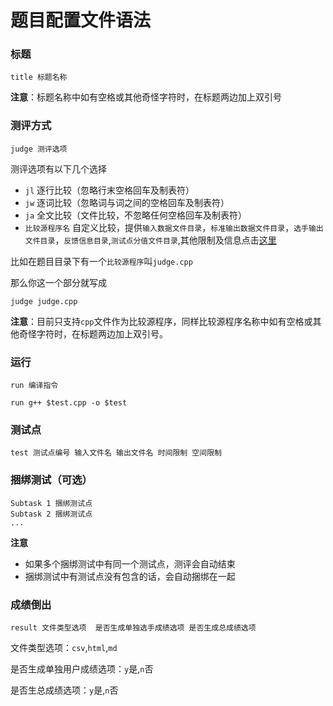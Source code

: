 # 题目配置文件语法

### 标题

```
title 标题名称
```
**注意**：标题名称中如有空格或其他奇怪字符时，在标题两边加上双引号

### 测评方式

```
judge 测评选项
```

测评选项有以下几个选择

* `jl` 逐行比较（忽略行末空格回车及制表符）
* `jw` 逐词比较（忽略词与词之间的空格回车及制表符）
* `ja` 全文比较（文件比较，不忽略任何空格回车及制表符）
* `比较源程序名` 自定义比较，提供`输入数据文件目录`，`标准输出数据文件目录`，`选手输出文件目录`，`反馈信息目录`,`测试点分值文件目录`,其他限制及信息点击[这里](https://github.com/lz2019hjh/judge_for_oi/blob/master/doc/special_judge_rule.md)

比如在题目目录下有一个`比较源程序`叫`judge.cpp`

那么你这一个部分就写成

```
judge judge.cpp
```

**注意**：目前只支持`cpp`文件作为比较源程序，同样比较源程序名称中如有空格或其他奇怪字符时，在标题两边加上双引号。

### 运行

```
run 编译指令
```

```
run g++ $test.cpp -o $test
```

<!-- 编译选项就是编译时的附加选项

* `-O2` O2优化
* `-std=c++11` c++11编译
* `-std=c++17` c++17编译
* ...

详细见[这里](https://www.cnblogs.com/weiyinfu/p/11048768.html) -->

### 测试点

```
test 测试点编号 输入文件名 输出文件名 时间限制 空间限制
```

### 捆绑测试（可选）

```
Subtask 1 捆绑测试点
Subtask 2 捆绑测试点
...
```

**注意**
* 如果多个捆绑测试中有同一个测试点，测评会自动结束
* 捆绑测试中有测试点没有包含的话，会自动捆绑在一起

### 成绩倒出

```
result 文件类型选项  是否生成单独选手成绩选项 是否生成总成绩选项
```

文件类型选项：`csv`,`html`,`md`

是否生成单独用户成绩选项：`y`是,`n`否

是否生总成绩选项：`y`是,`n`否